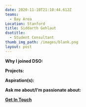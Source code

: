 ```yaml
---
date: 2020-11-10T21:10:44.612Z
teams:
  - Bay Area
Location: Stanford
title: Siddarth Gehlaut
dsotitle:
  - Student Consultant
thumb_img_path: /images/blank.png
layout: post
---
```

**Why I joined DSO:**

**Projects:**

**Aspiration(s):**

**Ask me about/I’m passionate about:** 

**[Get In Touch](mailto:siddarthgehlaut@dsoglobal.org)**
